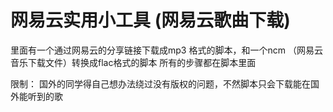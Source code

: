 # 网易云实用小工具 (网易云歌曲下载)
里面有一个通过网易云的分享链接下载成mp3 格式的脚本，和一个ncm （网易云音乐下载文件）转换成flac格式的脚本
所有的步骤都在脚本里面

限制：
国外的同学得自己想办法绕过没有版权的问题，不然脚本只会下载能在国外能听到的歌
